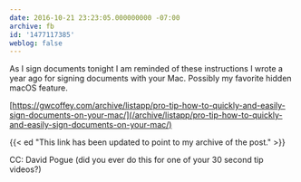 ```yaml
---
date: 2016-10-21 23:23:05.000000000 -07:00
archive: fb
id: '1477117385'
weblog: false
---
```


As I sign documents tonight I am reminded of these instructions I wrote a year ago for signing documents with your Mac. Possibly my favorite hidden macOS feature.

[https://gwcoffey.com/archive/listapp/pro-tip-how-to-quickly-and-easily-sign-documents-on-your-mac/](/archive/listapp/pro-tip-how-to-quickly-and-easily-sign-documents-on-your-mac/)

{{< ed "This link has been updated to point to my archive of the post." >}}

CC: David Pogue (did you ever do this for one of your 30 second tip videos?)
